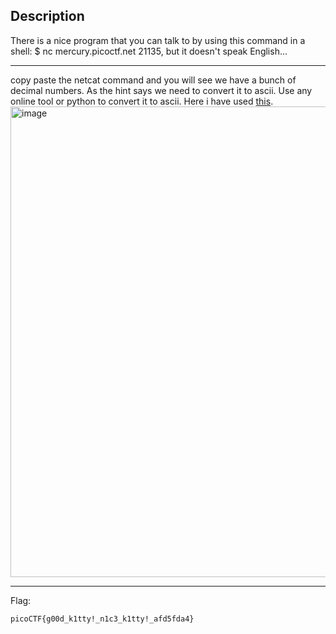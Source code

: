 ## Description
There is a nice program that you can talk to by using this command in a shell: 
$ nc mercury.picoctf.net 21135, but it doesn't speak English...

---
copy paste the netcat command and you will see we have a bunch of decimal numbers. As the hint says we need to convert it to ascii.
Use any online tool or python to convert it to ascii. Here i have used [this](https://www.prepostseo.com/tool/decimal-to-ascii).<br>
<img width="846" height="753" alt="image" src="https://github.com/user-attachments/assets/186d1395-0a8c-49c5-ba73-8fc05997d80c" />

---
Flag:
```text
picoCTF{g00d_k1tty!_n1c3_k1tty!_afd5fda4}
```
